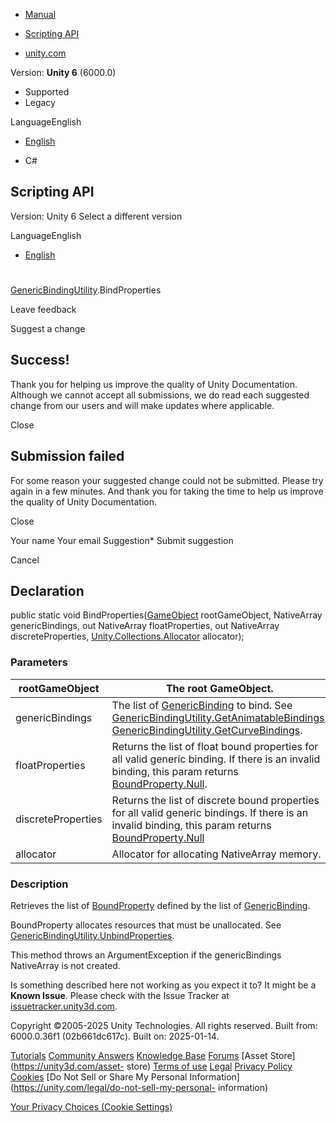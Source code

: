[ ]()

  * [Manual](../Manual/index.html)
  * [Scripting API](../ScriptReference/index.html)

  * [unity.com](https://unity.com/)

Version: **Unity 6** (6000.0)

  * Supported
  * Legacy

LanguageEnglish

  * [English]()

  * C#

[ ](https://docs.unity3d.com)

## Scripting API

Version: Unity 6 Select a different version

LanguageEnglish

  * [English]()

#
[GenericBindingUtility](Animations.GenericBindingUtility.html).BindProperties

Leave feedback

Suggest a change

## Success!

Thank you for helping us improve the quality of Unity Documentation. Although
we cannot accept all submissions, we do read each suggested change from our
users and will make updates where applicable.

Close

## Submission failed

For some reason your suggested change could not be submitted. Please <a>try
again</a> in a few minutes. And thank you for taking the time to help us
improve the quality of Unity Documentation.

Close

Your name Your email Suggestion* Submit suggestion

Cancel

[ ]()

## Declaration

public static void BindProperties([GameObject](GameObject.html)
rootGameObject, NativeArray<GenericBinding> genericBindings, out
NativeArray<BoundProperty> floatProperties, out NativeArray<BoundProperty>
discreteProperties,
[Unity.Collections.Allocator](Unity.Collections.Allocator.html) allocator);

### Parameters

rootGameObject | The root GameObject.  
---|---  
genericBindings | The list of [GenericBinding](Animations.GenericBinding.html) to bind. See [GenericBindingUtility.GetAnimatableBindings](Animations.GenericBindingUtility.GetAnimatableBindings.html), [GenericBindingUtility.GetCurveBindings](Animations.GenericBindingUtility.GetCurveBindings.html).  
floatProperties | Returns the list of float bound properties for all valid generic binding. If there is an invalid binding, this param returns [BoundProperty.Null](Animations.BoundProperty.Null.html).  
discreteProperties | Returns the list of discrete bound properties for all valid generic bindings. If there is an invalid binding, this param returns [BoundProperty.Null](Animations.BoundProperty.Null.html)  
allocator | Allocator for allocating NativeArray memory.  
  
### Description

Retrieves the list of [BoundProperty](Animations.BoundProperty.html) defined
by the list of [GenericBinding](Animations.GenericBinding.html).

BoundProperty allocates resources that must be unallocated. See
[GenericBindingUtility.UnbindProperties](Animations.GenericBindingUtility.UnbindProperties.html).  
  
This method throws an ArgumentException if the genericBindings NativeArray is
not created.

Is something described here not working as you expect it to? It might be a
**Known Issue**. Please check with the Issue Tracker at
[issuetracker.unity3d.com](https://issuetracker.unity3d.com).

Copyright ©2005-2025 Unity Technologies. All rights reserved. Built from:
6000.0.36f1 (02b661dc617c). Built on: 2025-01-14.

[Tutorials](https://unity3d.com/learn) [Community
Answers](https://answers.unity3d.com) [Knowledge
Base](https://support.unity3d.com/hc/en-us)
[Forums](https://forum.unity3d.com) [Asset Store](https://unity3d.com/asset-
store) [Terms of use](https://docs.unity3d.com/Manual/TermsOfUse.html)
[Legal](https://unity.com/legal) [Privacy
Policy](https://unity.com/legal/privacy-policy)
[Cookies](https://unity.com/legal/cookie-policy) [Do Not Sell or Share My
Personal Information](https://unity.com/legal/do-not-sell-my-personal-
information)

[Your Privacy Choices (Cookie Settings)](javascript:void\(0\);)

